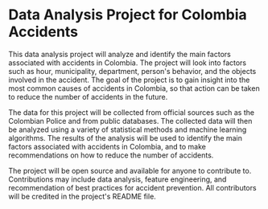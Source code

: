 # Data Analysis Project for Colombia Accidents

This data analysis project will analyze and identify the main factors associated with accidents in Colombia. The project will look into factors such as hour, municipality, department, person's behavior, and the objects involved in the accident. The goal of the project is to gain insight into the most common causes of accidents in Colombia, so that action can be taken to reduce the number of accidents in the future.

The data for this project will be collected from official sources such as the Colombian Police and from public databases. The collected data will then be analyzed using a variety of statistical methods and machine learning algorithms. The results of the analysis will be used to identify the main factors associated with accidents in Colombia, and to make recommendations on how to reduce the number of accidents.

The project will be open source and available for anyone to contribute to. Contributions may include data analysis, feature engineering, and recommendation of best practices for accident prevention. All contributors will be credited in the project's README file.
